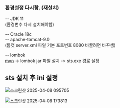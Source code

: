 ### 환경설정 다시함. (재설치)

-- JDK 11  
(환경변수 다시 설치해야함)


-- Oracle 18c  
-- apache-tomcat-9.0  
(톰캣 server.xml 파일 기본 포트번호 8080 바꿀려면 바꾸셈)

-- lombok  
[mvn](https://mvnrepository.com/) -> lombok jar 파일 설치 -> sts.exe 경로 설정





## sts 설치 후 ini 설정 
![스크린샷 2025-04-08 095705](https://github.com/user-attachments/assets/e84d530b-695f-4032-8dc6-ccb204f6a01f)



![스크린샷 2025-04-08 173813](https://github.com/user-attachments/assets/1c5a05ae-0523-4a18-9e1e-fbe77a367174)

